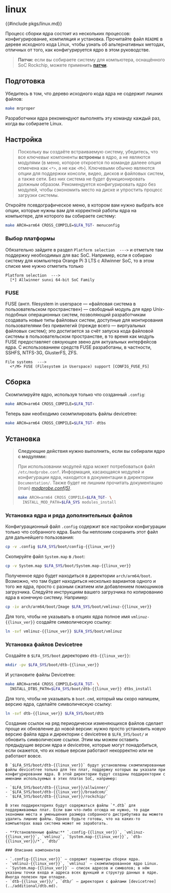 # linux

{{#include pkgs/linux.md}}

Процесс сборки ядра состоит из нескольких процессов: конфигурирование, компиляция и установка. Прочитайте файл `README` в дереве исходного кода Linux, чтобы узнать об альтернативных методах, отличных от того, как конфигурируется ядро в этом руководстве.

> **Патчи:** если вы собираете систему для компьютера, оснащённого SoC Rockchip, можете применить [**патчи**](https://github.com/armbian/build/tree/main/patch/kernel).

## Подготовка

Убедитесь в том, что дерево исходного кода ядра не содержит лишних файлов:

```bash
make mrproper
```

Разработчики ядра рекомендуют выполнять эту команду каждый раз, когда вы собираете Linux.

## Настройка

> Поскольку вы создаёте встраиваемую систему, убедитесь, что все *ключевые* компоненты **встроены** в ядро, а не являются модулями (в меню, которое откроется по команде далеее опция отмечена как `<*>`, а не как `<M>`). Ключевыми обычно являются опции для поддержки консоли, видео, дисков и файловых систем, а также сети. Без них система не будет функционировать должным образом. Рекомендуется конфигурировать ядро без модулей, чтобы сэкономить место на диске и упростить процесс загрузки системы.

Откройте псевдографическое меню, в котором вам нужно выбрать все опции, которые нужны вам для корректной работы ядра на компьютере, для которого вы собираете систему:

```bash
make ARCH=arm64 CROSS_COMPILE=$LFA_TGT- menuconfig
```

### Выбор платформы

Обязательно зайдите в раздел `Platform selection  --->` и отметьте там поддержку необходимых для вас SoC. Например, если я собираю систему для компьютера Orange Pi 3 LTS с Allwinner SoC, то в этом списке мне нужно отметить только

```
Platform selection  --->
  [*] Allwinner sunxi 64-bit SoC Family
```

### FUSE

FUSE (англ. filesystem in userspace — «файловая система в пользовательском пространстве») — свободный модуль для ядер Unix-подобных операционных систем, позволяющий разработчикам создавать новые типы файловых систем, доступные для монтирования пользователями без привилегий (прежде всего — виртуальных файловых систем); это достигается за счёт запуска кода файловой системы в пользовательском пространстве, в то время как модуль FUSE предоставляет связующее звено для актуальных интерфейсов ядра. C использованием средств FUSE разработаны, в частности, SSHFS, NTFS-3G, GlusterFS, ZFS.

```
File systems  --->
  <*/M> FUSE (Filesystem in Userspace) support [CONFIG_FUSE_FS]
```

## Сборка

Скомпилируйте ядро, используя только что созданный `.config`:

```bash
make ARCH=arm64 CROSS_COMPILE=$LFA_TGT-
```

Теперь вам необходимо скомпилировать файлы devicetree:

```bash
make ARCH=arm64 CROSS_COMPILE=$LFA_TGT- dtbs
```

## Установка

> **Следующие действия нужно выполнить, если вы собирали ядро с модулями:**
>
> При использовании модулей ядра может потребоваться файл `/etc/modprobe.conf`. Информация, касающаяся модулей и конфигурации ядра, находится в документации в директории `Documentation/`. Также будет не лишним прочитать документацию (man) [*modprobe.conf(5)*](https://man.archlinux.org/man/core/kmod/modprobe.d.5.en).
>
> ```bash
> make ARCH=arm64 CROSS_COMPILE=$LFA_TGT- \
>   INSTALL_MOD_PATH=$LFA_SYS modules_install
> ```

### Установка ядра и ряда дополнительных файлов

Конфигурационный файл `.config` содержит все настройки конфигурации только что собранного ядра. Было бы неплохим сохранить этот файл для дальнейшего пользования:

```bash
cp -v .config $LFA_SYS/boot/config-{{linux_ver}}
```

Скопируйте файл `System.map` в `/boot`:

```bash
cp -v System.map $LFA_SYS/boot/System.map-{{linux_ver}}
```

Полученное ядро будет находиться в директории `arch/arm64/boot`. Возможно, что там будет находиться несколько вариантов одного и того же ядра, просто с разным сжатием или добавлением помощников загрузчика. Следуйте инструкциям вашего загрузчика по копированию ядра в конечную систему. Например:

```bash
cp -iv arch/arm64/boot/Image $LFA_SYS/boot/vmlinuz-{{linux_ver}}
```

Для того, чтобы не указывать в опциях ядра полное имя `vmlinuz-{{linux_ver}}` создайте символическую ссылку:

```bash
ln -svf vmlinuz-{{linux_ver}} $LFA_SYS/boot/vmlinuz
```

### Установка файлов Devicetree

Создайте в `$LFA_SYS/boot` директорию `dtb-{{linux_ver}}`:

```bash
mkdir -pv $LFA_SYS/boot/dtb-{{linux_ver}}
```

И установите файлы Devicetree:

```bash
make ARCH=arm64 CROSS_COMPILE=$LFA_TGT- \
  INSTALL_DTBS_PATH=$LFA_SYS/boot/dtb-{{linux_ver}} dtbs_install
```

Для того, чтобы не указывать в `boot.cmd`, который мы скоро напишем, версию ядра, сделайте символическую ссылку:

```bash
ln -svf dtb-{{linux_ver}} $LFA_SYS/boot/dtb
```

Создание ссылок на ряд периодически изменяющихся файлов сделает проще их обновление до новой версии: нужно просто установить новую версию файла ядра и директории с devicetree в `$LFA_SYS/boot/` и обновить символические ссылки. Этим мы можем оставить предыдущие версии ядра и devicetree, которые могут понадобиться, если окажется, что их новые версии работают некорректно или не работают вовсе.

```admonish warning title="Внимание"
В `$LFA_SYS/boot/dtb-{{linux_ver}}` будут установлены скомпилированные файлы devicetree только для тех плат, поддержку которых вы указали при конфигурировании ядра. В этой директории будут созданы поддиректории с именами используемых в этих платах SoC, например:

- `$LFA_SYS/boot/dtb-{{linux_ver}}/allwinner/`
- `$LFA_SYS/boot/dtb-{{linux_ver}}/broadcom/`
- `$LFA_SYS/boot/dtb-{{linux_ver}}/rockchip/`

В этих поддиректориях будут содержаться файлы `*.dtb` для поддерживаемых плат. Если вам что-либо отсюда не нужно, то ради экономии места и уменьшения размера собранного дистрибутива вы можете удалить лишние файлы. Однако будьте готовы, что на каких-то компьютерах ваша система может не заработать.
```

~~~admonish note title="Содержимое пакета" collapsible=true
- **Установленные файлы:** `.config-{{linux_ver}}`, `vmlinuz-{{linux_ver}}`, `vmlinuz`, `System.map-{{linux_ver}}`, `dtb-{{linux_ver}}/*`, `dtb/`

### Описание компонентов

- `.config-{{linux_ver}}` — содержит параметры сборки ядра.
- `vmlinuz-{{linux_ver}}`, `vmlinuz` — скомпилированное ядро Linux.
- `System.map-{{linux_ver}}` — список адресов и символов; в нём указаны точки входа и адреса всех функций и структур данных в ядре. Иногда полезен при отладке.
- `dtb-{{linux_ver}}/`, `dtb/` — директория с файлами [devicetree](../additional/dtb.md).
~~~
